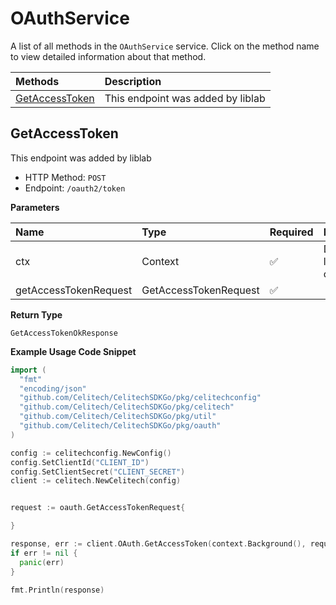 # OAuthService

A list of all methods in the `OAuthService` service. Click on the method name to view detailed information about that method.

| Methods                           | Description                       |
| :-------------------------------- | :-------------------------------- |
| [GetAccessToken](#getaccesstoken) | This endpoint was added by liblab |

## GetAccessToken

This endpoint was added by liblab

- HTTP Method: `POST`
- Endpoint: `/oauth2/token`

**Parameters**

| Name                  | Type                  | Required | Description                 |
| :-------------------- | :-------------------- | :------- | :-------------------------- |
| ctx                   | Context               | ✅       | Default go language context |
| getAccessTokenRequest | GetAccessTokenRequest | ✅       |                             |

**Return Type**

`GetAccessTokenOkResponse`

**Example Usage Code Snippet**

```go
import (
  "fmt"
  "encoding/json"
  "github.com/Celitech/CelitechSDKGo/pkg/celitechconfig"
  "github.com/Celitech/CelitechSDKGo/pkg/celitech"
  "github.com/Celitech/CelitechSDKGo/pkg/util"
  "github.com/Celitech/CelitechSDKGo/pkg/oauth"
)

config := celitechconfig.NewConfig()
config.SetClientId("CLIENT_ID")
config.SetClientSecret("CLIENT_SECRET")
client := celitech.NewCelitech(config)


request := oauth.GetAccessTokenRequest{

}

response, err := client.OAuth.GetAccessToken(context.Background(), request)
if err != nil {
  panic(err)
}

fmt.Println(response)
```
